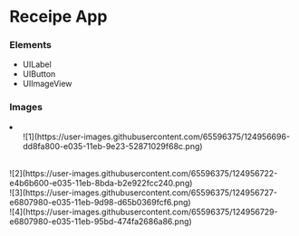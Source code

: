 # Receipe App

### Elements

* UILabel
* UIButton
* UIImageView

### Images
<li>
<ol>![1](https://user-images.githubusercontent.com/65596375/124956696-dd8fa800-e035-11eb-9e23-52871029f68c.png)</ol><br>
![2](https://user-images.githubusercontent.com/65596375/124956722-e4b6b600-e035-11eb-8bda-b2e922fcc240.png)<br>
![3](https://user-images.githubusercontent.com/65596375/124956727-e6807980-e035-11eb-9d98-d65b0369fcf6.png)<br>
![4](https://user-images.githubusercontent.com/65596375/124956729-e6807980-e035-11eb-95bd-474fa2686a86.png)
</li>
